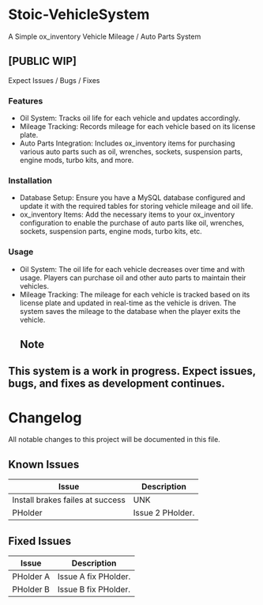 # Stoic-VehicleSystem
A Simple ox_inventory Vehicle Mileage / Auto Parts System

## [PUBLIC WIP]
Expect Issues / Bugs / Fixes

### Features
- Oil System: Tracks oil life for each vehicle and updates accordingly.
- Mileage Tracking: Records mileage for each vehicle based on its license plate.
- Auto Parts Integration: Includes ox_inventory items for purchasing various auto parts such as oil, wrenches, sockets, suspension parts, engine mods, turbo kits, and more.
### Installation
- Database Setup: Ensure you have a MySQL database configured and update it with the required tables for storing vehicle mileage and oil life.
- ox_inventory Items: Add the necessary items to your ox_inventory configuration to enable the purchase of auto parts like oil, wrenches, sockets, suspension parts, engine mods, turbo kits, etc.
### Usage
- Oil System: The oil life for each vehicle decreases over time and with usage. Players can purchase oil and other auto parts to maintain their vehicles.
- Mileage Tracking: The mileage for each vehicle is tracked based on its license plate and updated in real-time as the vehicle is driven. The system saves the mileage to the database when the player exits the vehicle.
  ## Note
## This system is a work in progress. Expect issues, bugs, and fixes as development continues.






# Changelog

All notable changes to this project will be documented in this file.



## Known Issues

| Issue      | Description                      |
|------------|----------------------------------|
| Install brakes failes at success    | UNK             |
| PHolder    | Issue 2 PHolder.              |

## Fixed Issues

| Issue      | Description                      |
|------------|----------------------------------|
| PHolder A    | Issue A fix PHolder.          |
| PHolder B    | Issue B fix PHolder.          |
